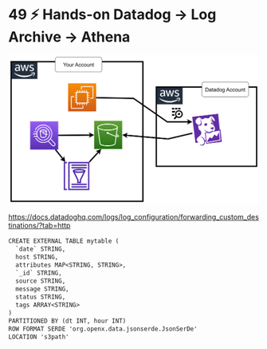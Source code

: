 # 49 ⚡ Hands-on Datadog -> Log Archive -> Athena

![](../imgs/2f59d23a413f4e28925b8b1e684e0687.png)

https://docs.datadoghq.com/logs/log_configuration/forwarding_custom_destinations/?tab=http

```
CREATE EXTERNAL TABLE mytable (
  `date` STRING,
  host STRING,
  attributes MAP<STRING, STRING>,
  `_id` STRING,
  source STRING,
  message STRING,
  status STRING,
  tags ARRAY<STRING>
)
PARTITIONED BY (dt INT, hour INT)
ROW FORMAT SERDE 'org.openx.data.jsonserde.JsonSerDe'
LOCATION 's3path'
```